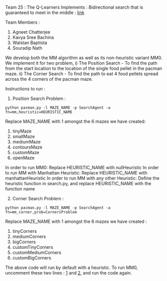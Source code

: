 Team 25 : The Q-Learners
Implements : Bidirectional search that is guaranteed to meet in the middle : [link](https://ojs.aaai.org/index.php/AAAI/article/view/10436/10295)

Team Members :
1. Agneet Chatterjee 
2. Kavya Sree Bachina 
3. Walstan Baptista 
4. Souradip Nath 

We develop both the MM algorithm as well as its non-heuristic variant MM0. We implement it for two problem,
i) The Position Search - To find the path from the start location to the location of the single food pellet in the pacman maze.
ii) The Corner Search - To find the path to eat 4 food pellets spread across the 4 corners of the pacman maze.

Instructions to run : 

1) Position Search Problem : 

```python pacman.py -l MAZE_NAME -p SearchAgent -a fn=mm,heuristic=HEURISTIC_NAME```

Replace MAZE_NAME with 1 amongst the 6 mazes we have created:

1. tinyMaze
2. smallMaze
3. mediumMaze
4. contoursMaze
5. customMaze
6. openMaze

In order to run MM0: Replace HEURISTIC_NAME with nullHeuristic
In order to run MM with Manhattan Heuristic: Replace HEURISTIC_NAME with manhattanHeuristic
In order to run MM with any other Heuristic: Define the heuristic function in search.py, and replace HEURISTIC_NAME with the function name


2) Corner Search Problem : 

```python pacman.py -l MAZE_NAME -p SearchAgent -a fn=mm_corner,prob=CornersProblem```

Replace MAZE_NAME with 1 amongst the 6 mazes we have created : 

1. tinyCorners
2. mediumCorners
3. bigCorners
4. customTinyCorners
5. customMediumCorners
6. customBigCorners

The above code will run by default with a heuristic. To run MM0, uncomment these two lines : [1](https://github.com/walstanb/bidirectional-search/blob/main/search/search.py#L556) and [2](https://github.com/walstanb/bidirectional-search/blob/main/search/search.py#L656), and run the code again.
